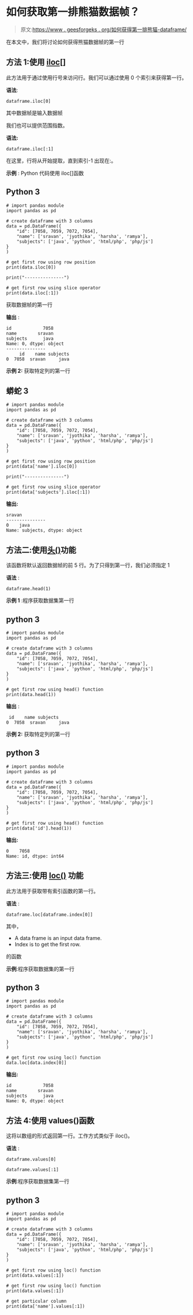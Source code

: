 # 如何获取第一排熊猫数据帧？

> 原文:[https://www . geesforgeks . org/如何获得第一排熊猫-dataframe/](https://www.geeksforgeeks.org/how-to-get-first-row-of-pandas-dataframe/)

在本文中，我们将讨论如何获得熊猫数据帧的第一行

## 方法 1:使用 [iloc[]](https://www.geeksforgeeks.org/python-extracting-rows-using-pandas-iloc/)

此方法用于通过使用行号来访问行。我们可以通过使用 0 个索引来获得第一行。

**语法**:

```
dataframe.iloc[0]
```

其中数据帧是输入数据帧

我们也可以提供范围指数。

**语法:**

```
dataframe.iloc[:1]
```

在这里，行将从开始提取，直到索引-1 出现在:。

**示例** : Python 代码使用 iloc[]函数

## Python 3

```
# import pandas module
import pandas as pd

# create dataframe with 3 columns
data = pd.DataFrame({
    "id": [7058, 7059, 7072, 7054],
    "name": ['sravan', 'jyothika', 'harsha', 'ramya'],
    "subjects": ['java', 'python', 'html/php', 'php/js']
}
)

# get first row using row position
print(data.iloc[0])

print("---------------")

# get first row using slice operator
print(data.iloc[:1])
```

获取数据帧的第一行

**输出** :

```
id            7058
name        sravan
subjects      java
Name: 0, dtype: object
---------------
     id    name subjects
0  7058  sravan     java
```

**示例 2:** 获取特定列的第一行

## 蟒蛇 3

```
# import pandas module
import pandas as pd

# create dataframe with 3 columns
data = pd.DataFrame({
    "id": [7058, 7059, 7072, 7054],
    "name": ['sravan', 'jyothika', 'harsha', 'ramya'],
    "subjects": ['java', 'python', 'html/php', 'php/js']
}
)

# get first row using row position
print(data['name'].iloc[0])

print("---------------")

# get first row using slice operator
print(data['subjects'].iloc[:1])
```

**输出:**

```
sravan
---------------
0    java
Name: subjects, dtype: object
```

## 方法二:使用[头()](https://www.geeksforgeeks.org/python-pandas-dataframe-series-head-method/)功能

该函数将默认返回数据帧的前 5 行。为了只得到第一行，我们必须指定 1

**语法** :

```
dataframe.head(1)
```

**示例 1** :程序获取数据集第一行

## python 3

```
# import pandas module
import pandas as pd

# create dataframe with 3 columns
data = pd.DataFrame({
    "id": [7058, 7059, 7072, 7054],
    "name": ['sravan', 'jyothika', 'harsha', 'ramya'],
    "subjects": ['java', 'python', 'html/php', 'php/js']
}
)

# get first row using head() function
print(data.head(1))
```

**输出** :

```
 id    name subjects
0  7058  sravan     java
```

**示例 2:** 获取特定列的第一行

## python 3

```
# import pandas module
import pandas as pd

# create dataframe with 3 columns
data = pd.DataFrame({
    "id": [7058, 7059, 7072, 7054],
    "name": ['sravan', 'jyothika', 'harsha', 'ramya'],
    "subjects": ['java', 'python', 'html/php', 'php/js']
}
)

# get first row using head() function
print(data['id'].head(1))
```

**输出:**

```
0    7058
Name: id, dtype: int64
```

## 方法三:使用 [loc()](https://www.geeksforgeeks.org/python-pandas-dataframe-loc/) 功能

此方法用于获取带有索引函数的第一行。

**语法** :

```
dataframe.loc[dataframe.index[0]]
```

其中，

*   A data frame is an input data frame.
*   Index is to get the first row.

的函数

**示例**:程序获取数据集的第一行

## python 3

```
# import pandas module
import pandas as pd

# create dataframe with 3 columns
data = pd.DataFrame({
    "id": [7058, 7059, 7072, 7054],
    "name": ['sravan', 'jyothika', 'harsha', 'ramya'],
    "subjects": ['java', 'python', 'html/php', 'php/js']
}
)

# get first row using loc() function
data.loc[data.index[0]]
```

**输出:**

```
id            7058
name        sravan
subjects      java
Name: 0, dtype: object
```

## 方法 4:使用 values()函数

这将以数组的形式返回第一行。工作方式类似于 iloc()。

**语法** :

```
dataframe.values[0]
```

```
dataframe.values[:1]
```

**示例**:程序获取数据集第一行

## python 3

```
# import pandas module
import pandas as pd

# create dataframe with 3 columns
data = pd.DataFrame({
    "id": [7058, 7059, 7072, 7054],
    "name": ['sravan', 'jyothika', 'harsha', 'ramya'],
    "subjects": ['java', 'python', 'html/php', 'php/js']
}
)

# get first row using loc() function
print(data.values[:1])

# get first row using loc() function
print(data.values[:1])

# get particular column
print(data['name'].values[:1])
```